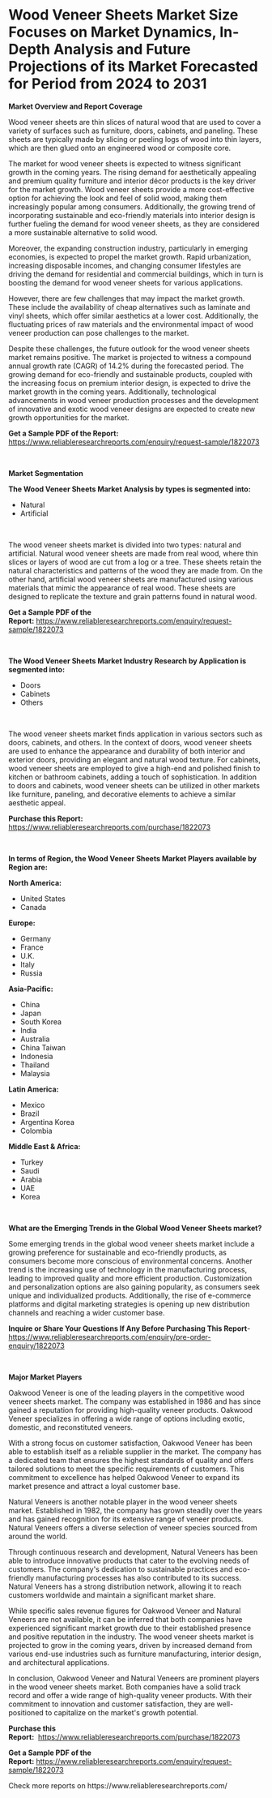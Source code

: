 <p><h1>Wood Veneer Sheets Market Size Focuses on Market Dynamics, In-Depth Analysis and Future Projections of its Market Forecasted for Period from 2024 to 2031</h1></p><p><strong>Market Overview and Report Coverage</strong></p>
<p><p>Wood veneer sheets are thin slices of natural wood that are used to cover a variety of surfaces such as furniture, doors, cabinets, and paneling. These sheets are typically made by slicing or peeling logs of wood into thin layers, which are then glued onto an engineered wood or composite core.</p><p>The market for wood veneer sheets is expected to witness significant growth in the coming years. The rising demand for aesthetically appealing and premium quality furniture and interior décor products is the key driver for the market growth. Wood veneer sheets provide a more cost-effective option for achieving the look and feel of solid wood, making them increasingly popular among consumers. Additionally, the growing trend of incorporating sustainable and eco-friendly materials into interior design is further fueling the demand for wood veneer sheets, as they are considered a more sustainable alternative to solid wood.</p><p>Moreover, the expanding construction industry, particularly in emerging economies, is expected to propel the market growth. Rapid urbanization, increasing disposable incomes, and changing consumer lifestyles are driving the demand for residential and commercial buildings, which in turn is boosting the demand for wood veneer sheets for various applications.</p><p>However, there are few challenges that may impact the market growth. These include the availability of cheap alternatives such as laminate and vinyl sheets, which offer similar aesthetics at a lower cost. Additionally, the fluctuating prices of raw materials and the environmental impact of wood veneer production can pose challenges to the market.</p><p>Despite these challenges, the future outlook for the wood veneer sheets market remains positive. The market is projected to witness a compound annual growth rate (CAGR) of 14.2% during the forecasted period. The growing demand for eco-friendly and sustainable products, coupled with the increasing focus on premium interior design, is expected to drive the market growth in the coming years. Additionally, technological advancements in wood veneer production processes and the development of innovative and exotic wood veneer designs are expected to create new growth opportunities for the market.</p></p>
<p><strong>Get a Sample PDF of the Report:</strong> <a href="https://www.reliableresearchreports.com/enquiry/request-sample/1822073">https://www.reliableresearchreports.com/enquiry/request-sample/1822073</a></p>
<p>&nbsp;</p>
<p><strong>Market Segmentation</strong></p>
<p><strong>The Wood Veneer Sheets Market Analysis by types is segmented into:</strong></p>
<p><ul><li>Natural</li><li>Artificial</li></ul></p>
<p>&nbsp;</p>
<p><p>The wood veneer sheets market is divided into two types: natural and artificial. Natural wood veneer sheets are made from real wood, where thin slices or layers of wood are cut from a log or a tree. These sheets retain the natural characteristics and patterns of the wood they are made from. On the other hand, artificial wood veneer sheets are manufactured using various materials that mimic the appearance of real wood. These sheets are designed to replicate the texture and grain patterns found in natural wood.</p></p>
<p><strong>Get a Sample PDF of the Report:</strong>&nbsp;<a href="https://www.reliableresearchreports.com/enquiry/request-sample/1822073">https://www.reliableresearchreports.com/enquiry/request-sample/1822073</a></p>
<p>&nbsp;</p>
<p><strong>The Wood Veneer Sheets Market Industry Research by Application is segmented into:</strong></p>
<p><ul><li>Doors</li><li>Cabinets</li><li>Others</li></ul></p>
<p>&nbsp;</p>
<p><p>The wood veneer sheets market finds application in various sectors such as doors, cabinets, and others. In the context of doors, wood veneer sheets are used to enhance the appearance and durability of both interior and exterior doors, providing an elegant and natural wood texture. For cabinets, wood veneer sheets are employed to give a high-end and polished finish to kitchen or bathroom cabinets, adding a touch of sophistication. In addition to doors and cabinets, wood veneer sheets can be utilized in other markets like furniture, paneling, and decorative elements to achieve a similar aesthetic appeal.</p></p>
<p><strong>Purchase this Report:</strong>&nbsp; <a href="https://www.reliableresearchreports.com/purchase/1822073">https://www.reliableresearchreports.com/purchase/1822073</a></p>
<p>&nbsp;</p>
<p><strong>In terms of Region, the Wood Veneer Sheets Market Players available by Region are:</strong></p>
<p>
    <p> <strong> North America: </strong>
        <ul>
            <li>United States</li>
            <li>Canada</li>
        </ul>
        </p> 
    <p> <strong> Europe: </strong>
        <ul>
            <li>Germany</li>
            <li>France</li>
            <li>U.K.</li>
            <li>Italy</li>
            <li>Russia</li>
        </ul>
        </p> 
    <p> <strong> Asia-Pacific: </strong>
        <ul>
            <li>China</li>
            <li>Japan</li>
            <li>South Korea</li>
            <li>India</li>
            <li>Australia</li>
            <li>China Taiwan</li>
            <li>Indonesia</li>
            <li>Thailand</li>
            <li>Malaysia</li>
        </ul>
        </p> 
    <p> <strong> Latin America: </strong>
        <ul>
            <li>Mexico</li>
            <li>Brazil</li>
            <li>Argentina Korea</li>
            <li>Colombia</li>
        </ul>
        </p> 
    <p> <strong> Middle East & Africa: </strong>
        <ul>
            <li>Turkey</li>
            <li>Saudi</li>
            <li>Arabia</li>
            <li>UAE</li>
            <li>Korea</li>
        </ul>
    </p>
    </p>
<p>&nbsp;</p>
<p><strong>What are the Emerging Trends in the Global Wood Veneer Sheets market?</strong></p>
<p><p>Some emerging trends in the global wood veneer sheets market include a growing preference for sustainable and eco-friendly products, as consumers become more conscious of environmental concerns. Another trend is the increasing use of technology in the manufacturing process, leading to improved quality and more efficient production. Customization and personalization options are also gaining popularity, as consumers seek unique and individualized products. Additionally, the rise of e-commerce platforms and digital marketing strategies is opening up new distribution channels and reaching a wider customer base.</p></p>
<p><strong>Inquire or Share Your Questions If Any Before Purchasing This Report</strong>- <a href="https://www.reliableresearchreports.com/enquiry/pre-order-enquiry/1822073">https://www.reliableresearchreports.com/enquiry/pre-order-enquiry/1822073</a></p>
<p>&nbsp;</p>
<p><strong>Major Market Players</strong></p>
<p><p>Oakwood Veneer is one of the leading players in the competitive wood veneer sheets market. The company was established in 1986 and has since gained a reputation for providing high-quality veneer products. Oakwood Veneer specializes in offering a wide range of options including exotic, domestic, and reconstituted veneers.</p><p>With a strong focus on customer satisfaction, Oakwood Veneer has been able to establish itself as a reliable supplier in the market. The company has a dedicated team that ensures the highest standards of quality and offers tailored solutions to meet the specific requirements of customers. This commitment to excellence has helped Oakwood Veneer to expand its market presence and attract a loyal customer base.</p><p>Natural Veneers is another notable player in the wood veneer sheets market. Established in 1982, the company has grown steadily over the years and has gained recognition for its extensive range of veneer products. Natural Veneers offers a diverse selection of veneer species sourced from around the world.</p><p>Through continuous research and development, Natural Veneers has been able to introduce innovative products that cater to the evolving needs of customers. The company's dedication to sustainable practices and eco-friendly manufacturing processes has also contributed to its success. Natural Veneers has a strong distribution network, allowing it to reach customers worldwide and maintain a significant market share.</p><p>While specific sales revenue figures for Oakwood Veneer and Natural Veneers are not available, it can be inferred that both companies have experienced significant market growth due to their established presence and positive reputation in the industry. The wood veneer sheets market is projected to grow in the coming years, driven by increased demand from various end-use industries such as furniture manufacturing, interior design, and architectural applications.</p><p>In conclusion, Oakwood Veneer and Natural Veneers are prominent players in the wood veneer sheets market. Both companies have a solid track record and offer a wide range of high-quality veneer products. With their commitment to innovation and customer satisfaction, they are well-positioned to capitalize on the market's growth potential.</p></p>
<p><strong>Purchase this Report:</strong>&nbsp;&nbsp;<a href="https://www.reliableresearchreports.com/purchase/1822073">https://www.reliableresearchreports.com/purchase/1822073</a></p>
<p></p>
<p><strong>Get a Sample PDF of the Report:</strong>&nbsp;<a href="https://www.reliableresearchreports.com/enquiry/request-sample/1822073">https://www.reliableresearchreports.com/enquiry/request-sample/1822073</a></p>
<p>Check more reports on https://www.reliableresearchreports.com/</p>